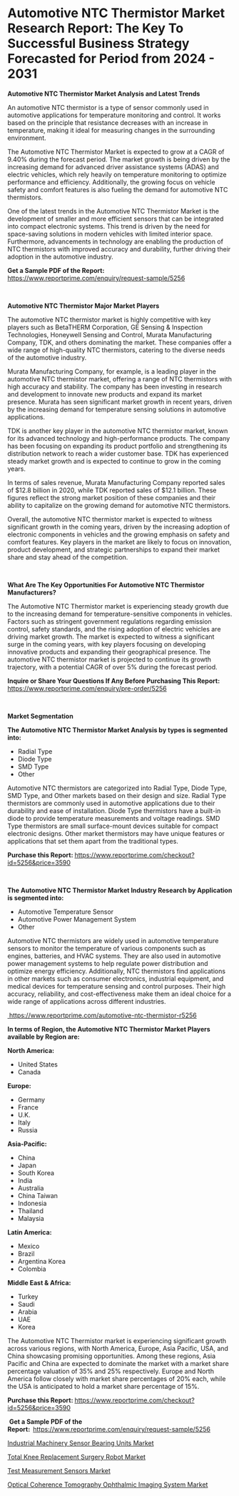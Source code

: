 <p><h1>Automotive NTC Thermistor Market Research Report: The Key To Successful Business Strategy Forecasted for Period from 2024 - 2031</h1></p><p><strong>Automotive NTC Thermistor Market Analysis and Latest Trends</strong></p>
<p><p>An automotive NTC thermistor is a type of sensor commonly used in automotive applications for temperature monitoring and control. It works based on the principle that resistance decreases with an increase in temperature, making it ideal for measuring changes in the surrounding environment.</p><p>The Automotive NTC Thermistor Market is expected to grow at a CAGR of 9.40% during the forecast period. The market growth is being driven by the increasing demand for advanced driver assistance systems (ADAS) and electric vehicles, which rely heavily on temperature monitoring to optimize performance and efficiency. Additionally, the growing focus on vehicle safety and comfort features is also fueling the demand for automotive NTC thermistors.</p><p>One of the latest trends in the Automotive NTC Thermistor Market is the development of smaller and more efficient sensors that can be integrated into compact electronic systems. This trend is driven by the need for space-saving solutions in modern vehicles with limited interior space. Furthermore, advancements in technology are enabling the production of NTC thermistors with improved accuracy and durability, further driving their adoption in the automotive industry.</p></p>
<p><strong>Get a Sample PDF of the Report:&nbsp;</strong> <a href="https://www.reportprime.com/enquiry/request-sample/5256">https://www.reportprime.com/enquiry/request-sample/5256</a></p>
<p>&nbsp;</p>
<p><strong>Automotive NTC Thermistor Major Market Players</strong></p>
<p><p>The automotive NTC thermistor market is highly competitive with key players such as BetaTHERM Corporation, GE Sensing & Inspection Technologies, Honeywell Sensing and Control, Murata Manufacturing Company, TDK, and others dominating the market. These companies offer a wide range of high-quality NTC thermistors, catering to the diverse needs of the automotive industry.</p><p>Murata Manufacturing Company, for example, is a leading player in the automotive NTC thermistor market, offering a range of NTC thermistors with high accuracy and stability. The company has been investing in research and development to innovate new products and expand its market presence. Murata has seen significant market growth in recent years, driven by the increasing demand for temperature sensing solutions in automotive applications.</p><p>TDK is another key player in the automotive NTC thermistor market, known for its advanced technology and high-performance products. The company has been focusing on expanding its product portfolio and strengthening its distribution network to reach a wider customer base. TDK has experienced steady market growth and is expected to continue to grow in the coming years.</p><p>In terms of sales revenue, Murata Manufacturing Company reported sales of $12.8 billion in 2020, while TDK reported sales of $12.1 billion. These figures reflect the strong market position of these companies and their ability to capitalize on the growing demand for automotive NTC thermistors.</p><p>Overall, the automotive NTC thermistor market is expected to witness significant growth in the coming years, driven by the increasing adoption of electronic components in vehicles and the growing emphasis on safety and comfort features. Key players in the market are likely to focus on innovation, product development, and strategic partnerships to expand their market share and stay ahead of the competition.</p></p>
<p>&nbsp;</p>
<p><strong>What Are The Key Opportunities For Automotive NTC Thermistor Manufacturers?</strong></p>
<p><p>The Automotive NTC Thermistor market is experiencing steady growth due to the increasing demand for temperature-sensitive components in vehicles. Factors such as stringent government regulations regarding emission control, safety standards, and the rising adoption of electric vehicles are driving market growth. The market is expected to witness a significant surge in the coming years, with key players focusing on developing innovative products and expanding their geographical presence. The automotive NTC thermistor market is projected to continue its growth trajectory, with a potential CAGR of over 5% during the forecast period.</p></p>
<p><strong>Inquire or Share Your Questions If Any Before Purchasing This Report:</strong> <a href="https://www.reportprime.com/enquiry/pre-order/5256">https://www.reportprime.com/enquiry/pre-order/5256</a></p>
<p>&nbsp;</p>
<p><strong>Market Segmentation</strong></p>
<p><strong>The Automotive NTC Thermistor Market Analysis by types is segmented into:</strong></p>
<p><ul><li>Radial Type</li><li>Diode Type</li><li>SMD Type</li><li>Other</li></ul></p>
<p><p>Automotive NTC thermistors are categorized into Radial Type, Diode Type, SMD Type, and Other markets based on their design and size. Radial Type thermistors are commonly used in automotive applications due to their durability and ease of installation. Diode Type thermistors have a built-in diode to provide temperature measurements and voltage readings. SMD Type thermistors are small surface-mount devices suitable for compact electronic designs. Other market thermistors may have unique features or applications that set them apart from the traditional types.</p></p>
<p><strong>Purchase this Report:&nbsp;</strong><a href="https://www.reportprime.com/checkout?id=5256&price=3590">https://www.reportprime.com/checkout?id=5256&price=3590</a></p>
<p>&nbsp;</p>
<p><strong>The Automotive NTC Thermistor Market Industry Research by Application is segmented into:</strong></p>
<p><ul><li>Automotive Temperature Sensor</li><li>Automotive Power Management System</li><li>Other</li></ul></p>
<p><p>Automotive NTC thermistors are widely used in automotive temperature sensors to monitor the temperature of various components such as engines, batteries, and HVAC systems. They are also used in automotive power management systems to help regulate power distribution and optimize energy efficiency. Additionally, NTC thermistors find applications in other markets such as consumer electronics, industrial equipment, and medical devices for temperature sensing and control purposes. Their high accuracy, reliability, and cost-effectiveness make them an ideal choice for a wide range of applications across different industries.</p></p>
<p><a href="https://www.reportprime.com/automotive-ntc-thermistor-r5256">&nbsp;https://www.reportprime.com/automotive-ntc-thermistor-r5256</a></p>
<p><strong>In terms of Region, the Automotive NTC Thermistor Market Players available by Region are:</strong></p>
<p>
    <p> <strong> North America: </strong>
        <ul>
            <li>United States</li>
            <li>Canada</li>
        </ul>
        </p> 
    <p> <strong> Europe: </strong>
        <ul>
            <li>Germany</li>
            <li>France</li>
            <li>U.K.</li>
            <li>Italy</li>
            <li>Russia</li>
        </ul>
        </p> 
    <p> <strong> Asia-Pacific: </strong>
        <ul>
            <li>China</li>
            <li>Japan</li>
            <li>South Korea</li>
            <li>India</li>
            <li>Australia</li>
            <li>China Taiwan</li>
            <li>Indonesia</li>
            <li>Thailand</li>
            <li>Malaysia</li>
        </ul>
        </p> 
    <p> <strong> Latin America: </strong>
        <ul>
            <li>Mexico</li>
            <li>Brazil</li>
            <li>Argentina Korea</li>
            <li>Colombia</li>
        </ul>
        </p> 
    <p> <strong> Middle East & Africa: </strong>
        <ul>
            <li>Turkey</li>
            <li>Saudi</li>
            <li>Arabia</li>
            <li>UAE</li>
            <li>Korea</li>
        </ul>
    </p>
    </p>
<p><p>The Automotive NTC Thermistor market is experiencing significant growth across various regions, with North America, Europe, Asia Pacific, USA, and China showcasing promising opportunities. Among these regions, Asia Pacific and China are expected to dominate the market with a market share percentage valuation of 35% and 25% respectively. Europe and North America follow closely with market share percentages of 20% each, while the USA is anticipated to hold a market share percentage of 15%.</p></p>
<p><strong>Purchase this Report: </strong><a href="https://www.reportprime.com/checkout?id=5256&price=3590">https://www.reportprime.com/checkout?id=5256&price=3590</a></p>
<p>&nbsp;<strong>Get a Sample PDF of the Report:&nbsp;&nbsp;</strong><a href="https://www.reportprime.com/enquiry/request-sample/5256">https://www.reportprime.com/enquiry/request-sample/5256</a></p>
<p><strong></strong></p>
<p><p><a href="https://github.com/vregtldg37/Market-Research-Report-List-1/blob/main/industrial-machinery-sensor-bearing-units-market.md">Industrial Machinery Sensor Bearing Units Market</a></p><p><a href="https://issuu.com/reportprime-2/docs/total-knee-replacement-surgery-robot-market-size-2">Total Knee Replacement Surgery Robot Market</a></p><p><a href="https://github.com/syaifulanwaramsyori/Market-Research-Report-List-1/blob/main/test-measurement-sensors-market.md">Test Measurement Sensors Market</a></p><p><a href="https://issuu.com/reportprime-2/docs/optical-coherence-tomography-ophthalmic-imaging-sy">Optical Coherence Tomography Ophthalmic Imaging System Market</a></p></p>